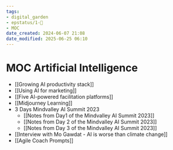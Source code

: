 ```yaml
---
tags: 
- digital_garden
- epstatus/1-🌱
- MOC
date_created: 2024-06-07 21:08
date_modified: 2025-06-25 06:10
---
```

# MOC Artificial Intelligence

+ [[Growing AI productivity stack]]
+ [[Using AI for marketing]]
+ [[Five AI-powered facilitation platforms]]
+ [[Midjourney Learning]]
+ 3 Days Mindvalley AI Summit 2023
	+ [[Notes from Day1 of the Mindvalley AI Summit 2023]]
	+ [[Notes from Day 2 of the Mindvalley AI Summit 2023]]
	+ [[Notes from Day 3 of the Mindvalley AI Summit 2023]]
+ [[Interview with Mo Gawdat - AI is worse than climate change]]
+ [[Agile Coach Prompts]]